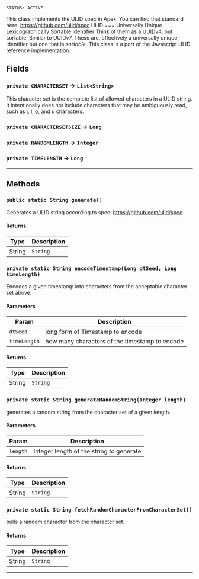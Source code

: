 `STATUS: ACTIVE`

This class implements the ULID spec in Apex.
You can find that standard here: https://github.com/ulid/spec
ULID === Universally Unique Lexicographically Sortable Identifier
Think of them as a UUIDv4, but sortable. Similar to UUIDv7.
These are, effectively a universally unique identifier
but one that is _sortable_.
This class is a port of the Javascript ULID
reference implementation.

## Fields

### `private CHARACTERSET` → `List<String>`

This character set is the complete list of allowed characters in a ULID string. It intentionally does not include characters that may be ambiguously read, such as i, l, o, and u characters.

### `private CHARACTERSETSIZE` → `Long`

### `private RANDOMLENGTH` → `Integer`

### `private TIMELENGTH` → `Long`

---

## Methods

### `public static String generate()`

Generates a ULID string according to spec. https://github.com/ulid/spec

#### Returns

| Type   | Description |
| ------ | ----------- |
| String | `String`    |

### `private static String encodeTimestamp(Long dtSeed, Long timeLength)`

Encodes a given timestamp into characters from the acceptable character set above.

#### Parameters

| Param        | Description                                    |
| ------------ | ---------------------------------------------- |
| `dtSeed`     | long form of Timestamp to encode               |
| `timeLength` | how many characters of the timestamp to encode |

#### Returns

| Type   | Description |
| ------ | ----------- |
| String | `String`    |

### `private static String generateRandomString(Integer length)`

generates a random string from the character set of a given length.

#### Parameters

| Param    | Description                              |
| -------- | ---------------------------------------- |
| `length` | Integer length of the string to generate |

#### Returns

| Type   | Description |
| ------ | ----------- |
| String | `String`    |

### `private static String fetchRandomCharacterFromCharacterSet()`

pulls a random character from the character set.

#### Returns

| Type   | Description |
| ------ | ----------- |
| String | `String`    |

---

